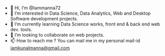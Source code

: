- 👋 Hi, I’m @Iammanna72
- 👀 I’m interested in Data Science, Data Analytics, Web and Desktop Software development projects. 
- 🌱 I’m currently learning Data Science works, front end & back end web dev. tools.
- 💞️ I’m looking to collaborate on web projects.
- 📫 How to reach me ? You can mail me in my personal mail-id iamkunalmanna@gmail.com

